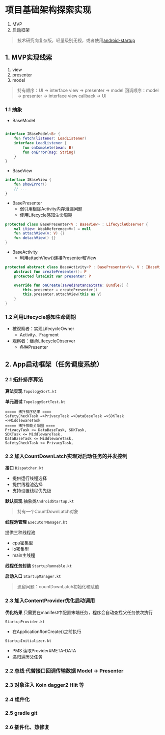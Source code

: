 # 项目基础架构探索实现

1. MVP
2. 启动框架
> 技术研究向复杂版，轻量级别无视，或者使用[android-startup](https://github.com/idisfkj/android-startup)

## 1. MVP实现线索

1. view
2. presenter
3. model

> 持有顺序：UI -> interface view -> presenter -> model
> 回调顺序：model -> presenter -> interface view callback -> UI

### 1.1 抽象

- BaseModel

```kotlin

interface IBaseModel<B> {
    fun fetch(listener: LoadListener)
    interface LoadListener {
        fun onComplete(bean: B)
        fun onError(msg: String)
    }
}

```

- BaseView

```kotlin
interface IBaseView {
    fun showError()
    // ...
}
```

- BasePresenter
    - 弱引用根除Activity内存泄漏问题
    - 使用Lifecycle感知生命周期

```kotlin
protected class BasePresenter<V : BaseView> : LifecycleObserver {
    val iView: WeakReference<V>? = null
    fun attachView(v: V) {}
    fun detachView() {}
}
```

- BaseActivity
    - 利用attachView()连接Presenter和View

```kotlin
protected abstract class BaseActivity<P : BasePresenter<V>, V : IBaseView> : AppCompactActivity() {
    abstract fun createPresenter(): P
    protected lateinit var presenter: P

    override fun onCreate(savedInstanceState: Bundle?) {
        this.presenter = createPresenter()
        this.presenter.attachView(this as V)
    }
}

```

### 1.2 利用Lifecycle感知生命周期

- 被观察者：实现LifecycleOwner
    - Activity、Fragment
- 观察者：继承LifecycleObserver
    - 各种Presenter

## 2. App启动框架（任务调度系统）

### 2.1 拓扑排序算法

**算法实现**
``TopologySort.kt``

**单元测试**
``TopologySortTest.kt``

```
===== 拓扑排序结果 ====
SafetyCheckTask =>PrivacyTask =>DataBaseTask =>SDKTask =>MiddlewareTask
===== 拓扑依赖关系图 ====
PrivacyTask <= DataBaseTask, SDKTask, 
SDKTask <= MiddlewareTask, 
DataBaseTask <= MiddlewareTask, 
SafetyCheckTask <= PrivacyTask, 
```

### 2.2 加入CountDownLatch实现对启动任务的并发控制

**接口**
``Dispatcher.kt``

- 提供运行线程选择
- 提供线程池选择
- 支持设置线程优先级

**默认实现**
抽象类``AndroidStartup.kt``
> 持有一个CountDownLatch对象

**线程池管理**
``ExecutorManager.kt``

提供三种线程池

- cpu密集型
- io密集型
- main主线程

**线程任务封装**
``StartupRunnable.kt``

**启动入口**
``StartupManager.kt``

> 遗留问题：countDownLatch初始化和赋值

### 2.3 加入ContentProvider优化启动调用

**优化结果**
只需要在manifest中配置末端任务，程序会自动查找父任务依次执行

``StartupProvider.kt``
- 在Application#onCreate()之前执行

``StartupInitializer.kt``
- PMS 读取Provider#META-DATA
- 递归遍历父任务


### 2.2 总线 代替接口回调传输数据 Model -> Presenter

### 2.3 对象注入 Koin dagger2 Hlit 等

### 2.4 组件化

### 2.5 gradle git

### 2.6 插件化、热修复